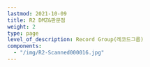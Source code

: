 ```yaml
---
lastmod: 2021-10-09
title: R2 DMZ&판문점
weight: 2
type: page
level_of_description: Record Group(레코드그룹)
components: 
  - "/img/R2-Scanned000016.jpg"
---
```

